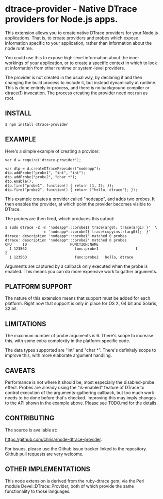 # dtrace-provider - Native DTrace providers for Node.js apps.

This extension allows you to create native DTrace providers for your
Node.js applications. That is, to create providers and probes which
expose information specific to your application, rather than
information about the node runtime.

You could use this to expose high-level information about the inner
workings of your application, or to create a specific context in which
to look at information from other runtime or system-level providers. 

The provider is not created in the usual way, by declaring it and then
changing the build process to include it, but instead dynamically at
runtime. This is done entirely in-process, and there is no background
compiler or dtrace(1) invocation. The process creating the provider
need not run as root.

## INSTALL

    $ npm install dtrace-provider

## EXAMPLE

Here's a simple example of creating a provider:

    var d = require('dtrace-provider');

    var dtp = d.createDTraceProvider("nodeapp");
    dtp.addProbe("probe1", "int", "int");
    dtp.addProbe("probe2", "char *");
    dtp.enable();	   
    dtp.fire("probe1", function() { return [1, 2]; });
    dtp.fire("probe2", function() { return ["hello, dtrace"]; });

This example creates a provider called "nodeapp", and adds two
probes. It then enables the provider, at which point the provider
becomes visible to DTrace.

The probes are then fired, which produces this output:

    $ sudo dtrace -Z -n 'nodeapp*:::probe1{ trace(arg0); trace(arg1) }'  \
                     -n 'nodeapp*:::probe2{ trace(copyinstr(arg0));  }'
    dtrace: description 'nodeapp*:::probe1' matched 0 probes
    dtrace: description 'nodeapp*:::probe2' matched 0 probes
    CPU     ID                    FUNCTION:NAME
      1 123562                      func:probe1                 1                2
      1 123563                      func:probe2   hello, dtrace                    

Arguments are captured by a callback only executed when the probe is
enabled. This means you can do more expensive work to gather arguments.

## PLATFORM SUPPORT

The nature of this extension means that support must be added for each
platform. Right now that support is only in place for OS X, 64 bit and
Solaris, 32 bit.

## LIMITATIONS

The maximum number of probe arguments is 6. There's scope to increase
this, with some extra complexity in the platform-specific code.
 
The data types supported are "int" and "char *". There's definitely
scope to improve this, with more elaborate argument handling. 

## CAVEATS

Performance is not where it should be, most especially the
disabled-probe effect. Probes are already using the "is-enabled"
feature of DTrace to control execution of the arguments-gathering
callback, but too much work needs to be done before that's
checked. Improving this may imply changes to the API shown in the
example above. Please see TODO.md for the details. 

## CONTRIBUTING

The source is available at:

  https://github.com/chrisa/node-dtrace-provider.

For issues, please use the Github issue tracker linked to the
repository. Github pull requests are very welcome. 

## OTHER IMPLEMENTATIONS

This node extension is derived from the ruby-dtrace gem, via the Perl
module Devel::DTrace::Provider, both of which provide the same
functionality to those languages.
